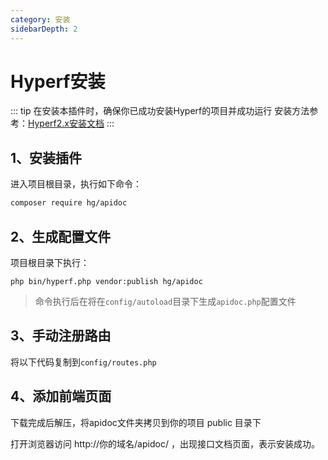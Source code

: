 ```yaml
---
category: 安装
sidebarDepth: 2
---
```


<script setup lang="ts">
import DownloadFe from "@DownloadFe";
</script>

# Hyperf安装

::: tip 在安装本插件时，确保你已成功安装Hyperf的项目并成功运行
安装方法参考：[Hyperf2.x安装文档](https://hyperf.wiki/2.2/#/zh-cn/quick-start/install)
:::



## 1、安装插件
进入项目根目录，执行如下命令：
```sh
composer require hg/apidoc
```

## 2、生成配置文件
项目根目录下执行：
```
php bin/hyperf.php vendor:publish hg/apidoc
```
> 命令执行后在将在`config/autoload`目录下生成`apidoc.php`配置文件


## 3、手动注册路由

将以下代码复制到`config/routes.php`

## 4、添加前端页面

<ClientOnly>
<DownloadFe ></DownloadFe>
</ClientOnly>


下载完成后解压，将apidoc文件夹拷贝到你的项目 public 目录下

打开浏览器访问   http://你的域名/apidoc/ ，出现接口文档页面，表示安装成功。



